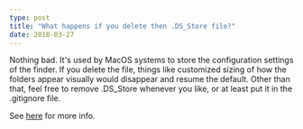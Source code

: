 ```yaml
---
type: post
title: "What happens if you delete then .DS_Store file?"
date: 2018-03-27
---
```


Nothing bad. It's used by MacOS systems to store the configuration settings of the finder.
If you delete the file, things like customized sizing of how the folders appear visually would 
disappear and resume the default.
Other than that, feel free to remove .DS_Store whenever you like,
or at least put it in the .gitignore file.

See [here](https://apple.stackexchange.com/questions/69467/consequences-of-deleting-ds-store) for 
more info.



